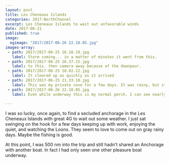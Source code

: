 ```yaml
---
layout: post
title: Les Cheneaux Islands
categories: 2017-NorthChannel
excerpt: Les Cheneaux Islands to wait out unfavorable winds
date: 2017-06-21
published: true
image:
  ogimage: "2017/2017-06-26 22.18.05.jpg"
images-array:
 - path: 2017/2017-06-25 16.10.19.jpg
   label: Storm coming... in a matter of minutes it went from this.
 - path: 2017/2017-06-25 16.37.15.jpg
   label: to this. then camera away because of the downpour.
 - path: 2017/2017-06-25 18.02.22.jpg
   label: It cleared up as quickly as it arrived
 - path: 2017/2017-06-25 21.33.10.jpg
   label: This was my private cove for a few days. It was rainy, but still so tranquil. 
 - path: 2017/2017-06-26 22.18.05.jpg
   label: Even while underway this is my normal perch. I can see nearly all way round the boat while still being indoors. 
  
---
```


I was so lucky, once again, to find a secluded anchorage in the Les Cheneaux Islands with great 4G to wait out some weather. I just sat swinging on the hook for a few days keeping up with work, enjoying the quiet, and watching the Loons. They seem to love to come out on gray rainy days. Maybe the fishing is good. 

At this point, I was 500 nm into the trip and still hadn't shared an Anchorage with another boat. In fact I had only seen one other pleasure boat underway.

